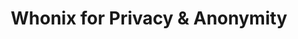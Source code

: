 ---
lang: fr
layout: doc
redirect_from:
- /fr/doc/privacy/install-whonix/
- /fr/wiki/Templates/Whonix/
- /fr/doc/Templates/Whonix/
- /fr/doc/whonix/update/
- /fr/doc/whonix/install/
- /fr/doc/privacy/uninstall-whonix/
- /fr/doc/whonix/uninstall/
- /fr/doc/whonix/customize/
- /fr/doc/privacy/customizing-whonix/
- /fr/doc/privacy/updating-whonix/
- /fr/doc/whonix/
- /fr/doc/templates/whonix/
- /fr/doc/privacy/whonix/
redirect_to: https://github.com/Qubes-Community/Contents/blob/master/docs/privacy/whonix.md
ref: 69
title: Whonix for Privacy & Anonymity
---